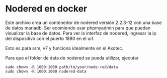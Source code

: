 # Nodered en docker 

Este archivo crea un contenedor de nodered versión 2.2.3-12 con una base de datos mariadb. Ser ecomiendo usar phpmyadmin para que puedan visualizar la base de datos. Para ver la interfaz de nodered, ingresar la ip del dispositivo con el puerto 1880 en el url.
 
 Esto es para arm, v7 y funciona idealmente en el Axotec.

 Para que el folder de data de nodered se pueda utilizar, ejecutar 

 ```
 sudo chown -R 1000:1000 path/to/your/node-red/data
 sudo chown -R 1000:1000 nodered-data
 ```
